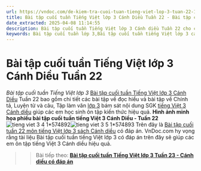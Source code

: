 ```yaml
---
url: https://vndoc.com/de-kiem-tra-cuoi-tuan-tieng-viet-lop-3-tuan-22-188020
title: Bài tập cuối tuần Tiếng Việt lớp 3 Cánh Diều Tuần 22 - Bài tập cuối tuần Tiếng Việt lớp 3 - VnDoc.com
date_extracted: 2025-04-08 11:14:55
description: Bài tập cuối tuần Tiếng Việt lớp 3 Cánh diều Tuần 22 cho các em học sinh ôn tập, rèn luyện củng cố kiến thức lớp 3. Mời thầy cô và các em học sinh tham khảo toàn bộ đáp án bài tập cuối tuần Tiếng Việt lớp 3 tuần 22
keywords: Bài tập cuối tuần lớp 3,Bài tập cuối tuần tiếng Việt lớp 3 cánh diều tuần 22,bài tập cuối tuần tiếng việt 3 tuần 22,bài tập cuối tuần môn tiếng việt lớp 3 cánh diều tuần 22,bài tập cuối tuần tiếng việt lớp 3 sách cánh diều tuần 22,bài tập cuối tuần 22 môn tiếng việt lớp 3 cánh diều,bài tập cuối tuần tiếng việt 3 cánh diều,bài tập tiếng việt lớp 3,phiếu bài tập tiếng việt lớp 3
---
```


# Bài tập cuối tuần Tiếng Việt lớp 3 Cánh Diều Tuần 22
 _Bài tập cuối tuần Tiếng Việt lớp 3_
[Bài tập cuối tuần Tiếng Việt lớp 3 Cánh Diều](<https://vndoc.com/bai-tap-cuoi-tuan-lop-3-mon-tieng-viet-canh-dieu>) Tuần 22 bao gồm chi tiết các bài tập về đọc hiểu và bài tập về Chính tả, Luyện từ và câu, Tập làm văn [lớp 3](<https://vndoc.com/tai-lieu-hoc-tap-lop3>) bám sát nội dung SGK [tiếng Việt 3 Cánh diều](<https://vndoc.com/tieng-viet-lop-3-cd-tap2>) giúp các em học sinh ôn tập kiến thức hiệu quả.
**Hình ảnh minh họa phiếu bài tập cuối tuần tiếng Việt 3 Cánh Diều - Tuần 22**
![tieng viet 3 4 1*574892](https://i.vdoc.vn/data/image/2024/03/08/tieng-viet-3-4-1.jpg)![tieng viet 3 5 1*574893](https://i.vdoc.vn/data/image/2024/03/08/tieng-viet-3-5-1.jpg)
Trên đây là [Bài tập cuối tuần 22 môn tiếng Việt lớp 3 sách Cánh diều](<https://vndoc.com/de-kiem-tra-cuoi-tuan-tieng-viet-lop-3-tuan-22-188020>) có đáp án. VnDoc.com hy vọng rằng tài liệu Bài tập cuối tuần tiếng Việt lớp 3 có đáp án trên đây sẽ giúp các em ôn tập tiếng Việt 3 Cánh diều hiệu quả.
>> Bài tiếp theo: [**Bài tập cuối tuần Tiếng Việt lớp 3 Tuần 23 - Cánh diều có đáp án**](<https://vndoc.com/de-kiem-tra-cuoi-tuan-tieng-viet-lop-3-tuan-23-188025>)
